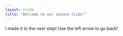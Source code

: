 ```yaml
---
layout: slide
title: "Welcome to our second slide!"
---
```

I made it to the next step!
Use the left arrow to go back!
